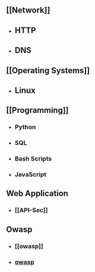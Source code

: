 ## [[Network]]
- ## HTTP
- ## DNS
## [[Operating Systems]] 
- ## Linux
## [[Programming]]
- ### Python
- ### SQL
- ### Bash Scripts
- ### JavaScript
## Web Application
- ### [[API-Sec]]

## Owasp
- ### [[owasp]]
- ### [owasp]($HOME/Documents/Docs/my-knowlge/04-OWASP/owasp.md)
